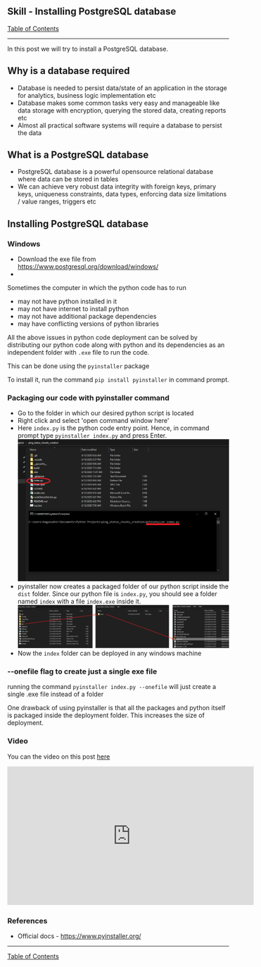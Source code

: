 ## Skill - Installing PostgreSQL database
[Table of Contents](https://nagasudhir.blogspot.com/2020/04/taming-python-table-of-contents.html)

<hr/>
In this post we will try to install a PostgreSQL database.

## Why is a database required
* Database is needed to persist data/state of an application in the storage for analytics, business logic implementation etc
* Database makes some common tasks very easy and manageable like  data storage with encryption, querying the stored data, creating reports etc
* Almost all practical software systems will require a database to persist the data

## What is a PostgreSQL database
* PostgreSQL database is a powerful opensource relational database where data can be stored in tables
* We can achieve very robust data integrity with foreign keys, primary keys, uniqueness constraints, data types, enforcing data size limitations / value ranges, triggers etc

## Installing PostgreSQL database
### Windows
* Download the exe file from https://www.postgresql.org/download/windows/
* 


Sometimes the computer in which the python code has to run 
* may not have python installed in it
* may not have  internet to install python
* may not have additional package dependencies
* may have conflicting versions of python libraries

All the above issues in python code deployment can be solved by distributing our python code along with python and its dependencies as an independent folder with `.exe` file to run the code.

This can be done using the `pyinstaller` package

To install it, run the command `pip install pyinstaller` in command prompt.

### Packaging our code with pyinstaller command
* Go to the folder in which our desired python script is located
* Right click and select 'open command window here'
* Here `index.py` is the python code entry point. Hence, in command prompt type `pyinstaller index.py` and press Enter.  
![pyinstaller_command](https://github.com/nagasudhirpulla/taming_python/raw/master/blog/skills/assets/img/pyinstaller_command.png)
* pyinstaller now creates a packaged folder of our python script inside the `dist` folder. Since our python file is `index.py`, you should see a folder named `index` with a file `index.exe` inside it.
![pyinstaller_folders](https://github.com/nagasudhirpulla/taming_python/raw/master/blog/skills/assets/img/pyinstaller_folders.png)
* Now the `index` folder can be deployed in any windows machine

### --onefile flag to create just a single exe file
running the command ```pyinstaller index.py --onefile``` will just create a single .exe file instead of a folder

One drawback of using pyinstaller is that all the packages and python itself is packaged inside the deployment folder. This increases the size of deployment.

### Video

You can the video on this post [here](https://youtu.be/kxGXvpg0Zno)

<iframe width="560" height="315" src="https://www.youtube.com/embed/kxGXvpg0Zno" frameborder="0" allow="accelerometer; autoplay; clipboard-write; encrypted-media; gyroscope; picture-in-picture" allowfullscreen></iframe>

### References
* Official docs - https://www.pyinstaller.org/
<hr/>

[Table of Contents](https://nagasudhir.blogspot.com/2020/04/taming-python-table-of-contents.html)



<!--stackedit_data:
eyJoaXN0b3J5IjpbOTYyOTI3MDc0LC02NDAxMTM3MzUsLTg1Mz
U4NjIzOV19
-->